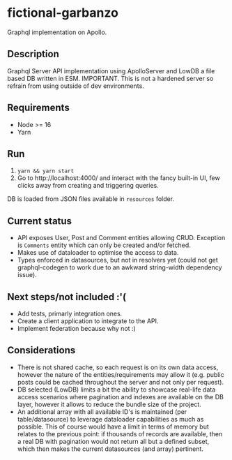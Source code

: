 # fictional-garbanzo

Graphql implementation on Apollo.

## Description

Graphql Server API implementation using ApolloServer and LowDB a file based DB written in ESM.
IMPORTANT. This is not a hardened server so refrain from using outside of dev environments.


## Requirements

- Node >= 16
- Yarn

## Run

1. `yarn && yarn start`
2. Go to http://localhost:4000/ and interact with the fancy built-in UI, few clicks away from creating and triggering queries.

DB is loaded from JSON files available in `resources` folder.


## Current status

- API exposes User, Post and Comment entities allowing CRUD. Exception is `Comments` entity which can only be created and/or fetched.
- Makes use of dataloader to optimise the access to data.
- Types enforced in datasources, but not in resolvers yet (could not get graphql-codegen to work due to an awkward string-width dependency issue).


## Next steps/not included :'(
- Add tests, primarly integration ones.
- Create a client application to integrate to the API.
- Implement federation because why not :)


## Considerations
- There is not shared cache, so each request is on its own data access, however the nature of the entities/requirements may allow it (e.g. public posts could be cached throughout the server and not only per request).
- DB selected (LowDB) limits a bit the ability to showcase real-life data access scenarios where pagination and indexes are available on the DB layer, however it allows to reduce the bundle size of the project. 
- An additional array with all available ID's is maintained (per table/datasource) to leverage dataloader capabilities as much as possible. This of course would have a limit in terms of memory but relates to the previous point: if thousands of records are available, then a real DB with pagination would not return all but a defined subset, which then makes the current datasources (and array) pertinent.

